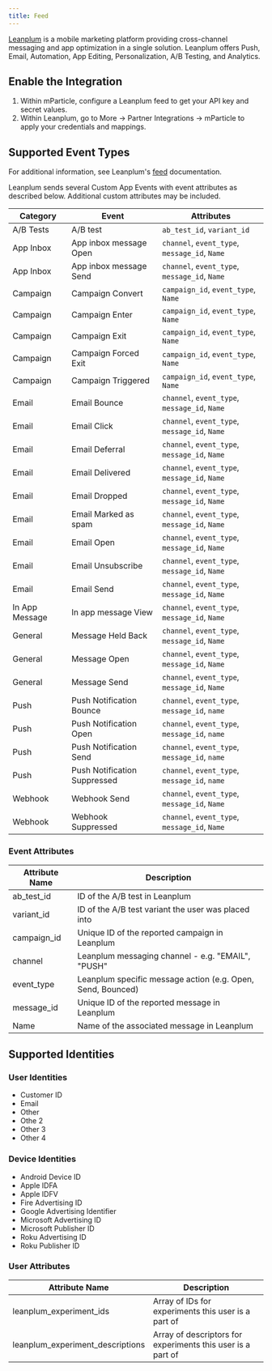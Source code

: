 ```yaml
---
title: Feed
---
```


<a href="https://www.leanplum.com/" target="_blank">Leanplum</a> is a mobile marketing platform providing cross-channel messaging and app optimization in a single solution. Leanplum offers Push, Email, Automation, App Editing, Personalization, A/B Testing, and Analytics.

## Enable the Integration

1. Within mParticle, configure a Leanplum feed to get your API key and secret values.
2. Within Leanplum, go to More -> Partner Integrations -> mParticle to apply your credentials and mappings. 

## Supported Event Types

For additional information, see Leanplum's [feed](https://docs.leanplum.com/docs/mparticle-feed) documentation.

Leanplum sends several Custom App Events with event attributes as described below. Additional custom attributes may be included. 

| Category | Event | Attributes |
| ---|---|---|
| A/B Tests | A/B test | `ab_test_id`, `variant_id` |
| App Inbox | App inbox message Open | `channel`, `event_type`, `message_id`, `Name` |
| App Inbox | App inbox message Send | `channel`, `event_type`, `message_id`, `Name` |
| Campaign | Campaign Convert | `campaign_id`, `event_type`, `Name` |
| Campaign | Campaign Enter | `campaign_id`, `event_type`, `Name` |
| Campaign | Campaign Exit | `campaign_id`, `event_type`, `Name` |
| Campaign | Campaign Forced Exit | `campaign_id`, `event_type`, `Name` |
| Campaign | Campaign Triggered | `campaign_id`, `event_type`, `Name` |
| Email | Email Bounce | `channel`, `event_type`, `message_id`, `Name` |
| Email | Email Click | `channel`, `event_type`, `message_id`, `Name` |
| Email | Email Deferral | `channel`, `event_type`, `message_id`, `Name` |
| Email | Email Delivered | `channel`, `event_type`, `message_id`, `Name` |
| Email | Email Dropped | `channel`, `event_type`, `message_id`, `Name` |
| Email | Email Marked as spam | `channel`, `event_type`, `message_id`, `Name` |
| Email | Email Open | `channel`, `event_type`, `message_id`, `Name` |
| Email | Email Unsubscribe | `channel`, `event_type`, `message_id`, `Name` |
| Email | Email Send | `channel`, `event_type`, `message_id`, `Name` |
| In App Message | In app message View | `channel`, `event_type`, `message_id`, `Name` |
| General | Message Held Back | `channel`, `event_type`, `message_id`, `Name` |
| General | Message Open | `channel`, `event_type`, `message_id`, `Name` |
| General | Message Send | `channel`, `event_type`, `message_id`, `Name` |
| Push | Push Notification Bounce | `channel`, `event_type`, `message_id`, `name` |
| Push | Push Notification Open | `channel`, `event_type`, `message_id`, `name` |
| Push | Push Notification Send| `channel`, `event_type`, `message_id`, `name` |
| Push | Push Notification Suppressed | `channel`, `event_type`, `message_id`, `name` |
| Webhook | Webhook Send | `channel`, `event_type`, `message_id`, `Name` |
| Webhook | Webhook Suppressed | `channel`, `event_type`, `message_id`, `Name` |

### Event Attributes

| Attribute Name | Description |
| ---|---|
| ab_test_id | ID of the A/B test in Leanplum |
| variant_id | ID of the A/B test variant the user was placed into |
| campaign_id | Unique ID of the reported campaign in Leanplum | 
| channel | Leanplum messaging channel - e.g. "EMAIL", "PUSH" |
| event_type | Leanplum specific message action (e.g. Open, Send, Bounced) |
| message_id | Unique ID of the reported message in Leanplum |
| Name | Name of the associated message in Leanplum |

## Supported Identities

### User Identities

* Customer ID
* Email
* Other
* Othe 2
* Other 3
* Other 4

### Device Identities

* Android Device ID
* Apple IDFA
* Apple IDFV
* Fire Advertising ID
* Google Advertising Identifier
* Microsoft Advertising ID
* Microsoft Publisher ID
* Roku Advertising ID
* Roku Publisher ID

### User Attributes

| Attribute Name | Description |
| ---|---|
| leanplum_experiment_ids | Array of IDs for experiments this user is a part of |
| leanplum_experiment_descriptions | Array of descriptors for experiments this user is a part of |
